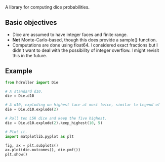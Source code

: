 A library for computing dice probabilities.

## Basic objectives

* Dice are assumed to have integer faces and finite range.
* **Not** Monte-Carlo-based, though this does provide a sample() function.
* Computations are done using float64. I considered exact fractions but I didn't want to deal with the possibility of integer overflow. I might revisit this in the future.

## Example

```python
from hdroller import Die

# A standard d10.
die = Die.d10

# A d10, exploding on highest face at most twice, similar to Legend of the Five Rings.
die = Die.d10.explode(2)

# Roll ten L5R dice and keep the five highest.
die = Die.d10.explode(2).keep_highest(10, 5)

# Plot it.
import matplotlib.pyplot as plt

fig, ax = plt.subplots()
ax.plot(die.outcomes(), die.pmf())
plt.show()
```

